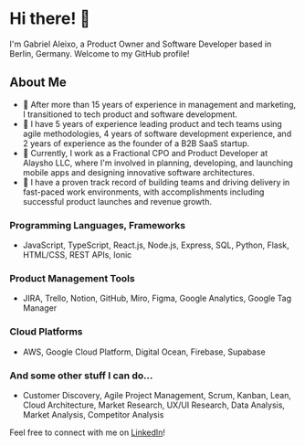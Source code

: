 # Hi there! 👋

I'm Gabriel Aleixo, a Product Owner and Software Developer based in Berlin, Germany. Welcome to my GitHub profile!

## About Me

- 🔭 After more than 15 years of experience in management and marketing, I transitioned to tech product and software development.
- 🌱 I have 5 years of experience leading product and tech teams using agile methodologies, 4 years of software development experience, and 2 years of experience as the founder of a B2B SaaS startup.
- 💼 Currently, I work as a Fractional CPO and Product Developer at Alaysho LLC, where I'm involved in planning, developing, and launching mobile apps and designing innovative software architectures.
- 🚀 I have a proven track record of building teams and driving delivery in fast-paced work environments, with accomplishments including successful product launches and revenue growth.

### Programming Languages, Frameworks

- JavaScript, TypeScript, React.js, Node.js, Express, SQL, Python, Flask, HTML/CSS, REST APIs, Ionic

### Product Management Tools

- JIRA, Trello, Notion, GitHub, Miro, Figma, Google Analytics, Google Tag Manager

### Cloud Platforms

- AWS, Google Cloud Platform, Digital Ocean, Firebase, Supabase

### And some other stuff I can do...

- Customer Discovery, Agile Project Management, Scrum, Kanban, Lean, Cloud Architecture, Market Research, UX/UI Research, Data Analysis, Market Analysis, Competitor Analysis

Feel free to connect with me on [LinkedIn](https://www.linkedin.com/in/gabrielaleixo/)!

